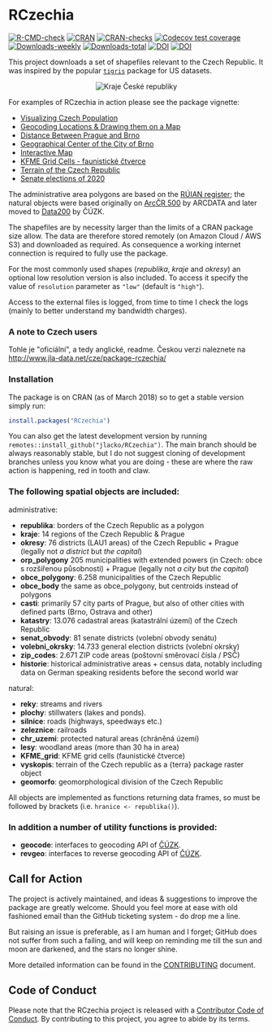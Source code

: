 # RCzechia    
<!-- badges: start -->
[![R-CMD-check](https://github.com/jlacko/RCzechia/workflows/R-CMD-check/badge.svg)](https://github.com/jlacko/RCzechia/actions/workflows/R-CMD-check.yaml)
[![CRAN](https://www.r-pkg.org/badges/version/RCzechia)](https://cran.r-project.org/package=RCzechia)
[![CRAN-checks](https://badges.cranchecks.info/worst/RCzechia.svg)](https://cran.r-project.org/web/checks/check_results_RCzechia.html)
[![Codecov test coverage](https://codecov.io/gh/jlacko/RCzechia/branch/master/graph/badge.svg)](https://app.codecov.io/gh/jlacko/RCzechia?branch=master)
[![Downloads-weekly](https://cranlogs.r-pkg.org/badges/last-week/RCzechia?color=brightgreen)](https://cran.r-project.org/package=RCzechia)
[![Downloads-total](https://cranlogs.r-pkg.org/badges/grand-total/RCzechia?color=brightgreen)](https://cran.r-project.org/package=RCzechia)
[![DOI](https://zenodo.org/badge/97862932.svg)](https://zenodo.org/badge/latestdoi/97862932)
[![DOI](https://joss.theoj.org/papers/10.21105/joss.05082/status.svg)](https://doi.org/10.21105/joss.05082)
<!-- badges: end -->

This project downloads a set of shapefiles relevant to the Czech Republic. It was inspired by the popular [`tigris`](https://github.com/walkerke/tigris) package for US datasets.  

<p align="center">
  <img src="https://github.com/jlacko/RCzechia/blob/master/data-raw/kraje-lo-res.png?raw=true" alt="Kraje České republiky"/>
</p>

For examples of RCzechia in action please see the package vignette:

* [Visualizing Czech Population](https://CRAN.R-project.org/package=RCzechia/vignettes/vignette.html#visualizing-czech-population)
* [Geocoding Locations & Drawing them on a Map](https://CRAN.R-project.org/package=RCzechia/vignettes/vignette.html#geocoding-locations-drawing-them-on-a-map)
* [Distance Between Prague and Brno](https://CRAN.R-project.org/package=RCzechia/vignettes/vignette.html#distance-between-prague-and-brno)
* [Geographical Center of the City of Brno](https://CRAN.R-project.org/package=RCzechia/vignettes/vignette.html#geographical-center-of-the-city-of-brno)
* [Interactive Map](https://CRAN.R-project.org/package=RCzechia/vignettes/vignette.html#interactive-map)
* [KFME Grid Cells - faunistické čtverce](https://CRAN.R-project.org/package=RCzechia/vignettes/vignette.html#kfme-grid-cells)
* [Terrain of the Czech Republic](https://CRAN.R-project.org/package=RCzechia/vignettes/vignette.html#terrain-of-the-czech-republic)
* [Senate elections of 2020](https://CRAN.R-project.org/package=RCzechia/vignettes/vignette.html#senate-elections-of-2020)

The administrative area polygons are based on the [RÚIAN register](https://cs.wikipedia.org/wiki/Registr_%C3%BAzemn%C3%AD_identifikace,_adres_a_nemovitost%C3%AD); the natural objects were based originally on [ArcČR 500](https://www.arcdata.cz/cs-cz/produkty/data/arccr#text-3f16b51360) by ARCDATA and later moved to [Data200](https://geoportal.cuzk.cz/Default.aspx?mode=TextMeta&side=mapy_data200&text=dSady_mapyData200) by ČÚZK.

The shapefiles are by necessity larger than the limits of a CRAN package size allow. The data are therefore stored remotely (on Amazon Cloud / AWS S3) and downloaded as required. As consequence a working internet connection is required to fully use the package.

For the most commonly used shapes (*republika*, *kraje* and *okresy*) an optional low resolution version is also included. To access it specify the value of `resolution` parameter as `"low"` (default is `"high"`).

Access to the external files is logged, from time to time I check the logs (mainly to better understand my bandwidth charges).

### A note to Czech users
Tohle je "oficiální", a tedy anglické, readme. Českou verzi naleznete na http://www.jla-data.net/cze/package-rczechia/

### Installation
The package is on CRAN (as of March 2018) so to get a stable version simply run:
```r 
install.packages("RCzechia")
```
You can also get the latest development version by running `remotes::install_github("jlacko/RCzechia")`. The main branch should be always reasonably stable, but I do not suggest cloning of development branches unless you know what you are doing - these are where the raw action is happening, red in tooth and claw.

### The following spatial objects are included:  

administrative:

* **republika**: borders of the Czech Republic as a polygon
* **kraje**: 14 regions of the Czech Republic & Prague  
* **okresy**: 76 districts (LAU1 areas) of the Czech Republic + Prague (legally not *a district* but *the capital*)  
* **orp_polygony** 205 municipalities with extended powers (in Czech: obce s rozšířenou působností) + Prague (legally not *a city* but *the capital*)  
* **obce_polygony**: 6.258 municipalities of the Czech Republic  
* **obce_body** the same as obce_polygony, but centroids instead of polygons  
* **casti**: primarily 57 city parts of Prague, but also of other cities with defined parts (Brno, Ostrava and other)
* **katastry**: 13.076 cadastral areas (katastrální území) of the Czech Republic
* **senat_obvody**: 81 senate districts (volební obvody senátu)
* **volebni_okrsky**: 14.733 general election districts (volební okrsky)
* **zip_codes**: 2.671 ZIP code areas (poštovní směrovací čísla / PSČ)
* **historie**: historical administrative areas + census data, notably including data on German speaking residents before the second world war

natural:

* **reky**: streams and rivers
* **plochy**: stillwaters (lakes and ponds).
* **silnice**: roads (highways, speedways etc.)
* **zeleznice**: railroads
* **chr_uzemi**: protected natural areas (chráněná území)
* **lesy**: woodland areas (more than 30 ha in area)
* **KFME_grid**: KFME grid cells (faunistické čtverce)
* **vyskopis**: terrain of the Czech republic as a {terra} package raster object
* **geomorfo**: geomorphological division of the Czech Republic


All objects are implemented as functions returning data frames, so must be followed by brackets (i.e. `hranice <- republika()`).

### In addition a number of utility functions is provided:  
* **geocode**: interfaces to geocoding API of [ČÚZK](https://cuzk.cz/en).
* **revgeo**: interfaces to reverse geocoding API of [ČÚZK](https://cuzk.cz/en).

## Call for Action

The project is actively maintained, and ideas & suggestions to improve the package are greatly welcome. Should you feel more at ease with old fashioned email than the GitHub ticketing system - do drop me a line.

But raising an issue is preferable, as I am human and I forget; GitHub does not suffer from such a failing, and will keep on reminding me till the sun and moon are darkened, and the stars no longer shine.

More detailed information can be found in the [CONTRIBUTING](https://github.com/jlacko/RCzechia/blob/master/CONTRIBUTING.md) document.

## Code of Conduct
  
Please note that the RCzechia project is released with a [Contributor Code of Conduct](https://github.com/jlacko/RCzechia/blob/master/CODE_OF_CONDUCT.md). By contributing to this project, you agree to abide by its terms.
